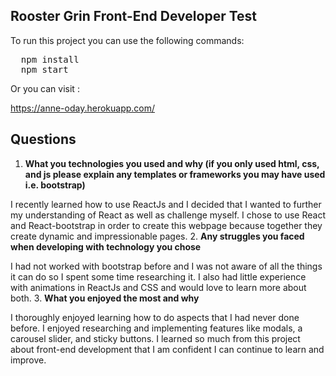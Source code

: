 ## Rooster Grin Front-End Developer Test

To run this project you can use the following commands:
<pre>
  npm install
  npm start
</pre>

Or you can visit :

https://anne-oday.herokuapp.com/


## Questions
1. **What you technologies you used and why (if you only used html, css, and js please explain any templates or frameworks you may have used i.e. bootstrap)**

  I recently learned how to use ReactJs and I decided that I wanted to further my understanding of React as well as challenge myself. I chose to use React and React-bootstrap in order to create this webpage because together they create dynamic and impressionable pages.
2. **Any struggles you faced when developing with technology you chose**

  I had not worked with bootstrap before and I was not aware of all the things it can do so I spent some time researching it. I also had little experience with animations in ReactJs and CSS and would love to learn more about both.
3. **What you enjoyed the most and why**

  I thoroughly enjoyed learning how to do aspects that I had never done before. I enjoyed researching and implementing features like modals, a carousel slider, and sticky buttons. I learned so much from this project about front-end development that I am confident I can continue to learn and improve.
